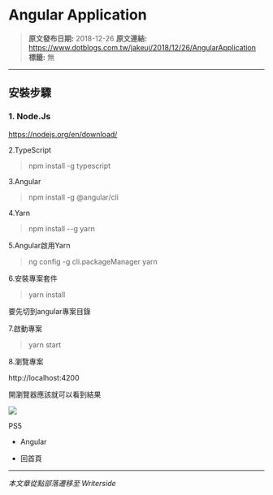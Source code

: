 # Angular Application

> **原文發布日期:** 2018-12-26
> **原文連結:** https://www.dotblogs.com.tw/jakeuj/2018/12/26/AngularApplication
> **標籤:** 無

---

## 安裝步驟

### 1. Node.Js

https://nodejs.org/en/download/

2.TypeScript

>npm install -g typescript

3.Angular

>npm install -g @angular/cli

4.Yarn

>npm install --g yarn

5.Angular啟用Yarn

>ng config -g cli.packageManager yarn

6.安裝專案套件

>yarn install

要先切到angular專案目錄

7.啟動專案

> yarn start

8.瀏覽專案

http://localhost:4200

開瀏覽器應該就可以看到結果

![](https://card.psnprofiles.com/1/jakeuj.png)

PS5

* Angular

* 回首頁

---

*本文章從點部落遷移至 Writerside*
